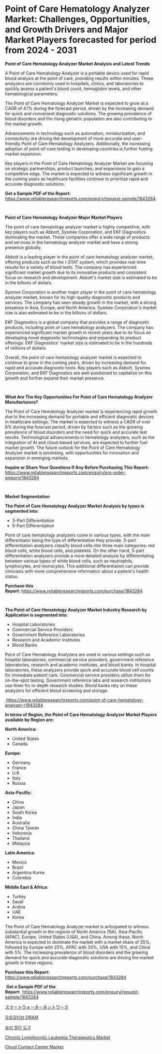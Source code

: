 <p><h1>Point of Care Hematology Analyzer Market: Challenges, Opportunities, and Growth Drivers and Major Market Players forecasted for period from 2024 - 2031</h1></p><p><strong>Point of Care Hematology Analyzer Market Analysis and Latest Trends</strong></p>
<p><p>A Point of Care Hematology Analyzer is a portable device used for rapid blood analysis at the point of care, providing results within minutes. These analyzers are commonly used in hospitals, clinics, and laboratories to quickly assess a patient's blood count, hemoglobin levels, and other hematological parameters.</p><p>The Point of Care Hematology Analyzer Market is expected to grow at a CAGR of 4.1% during the forecast period, driven by the increasing demand for quick and convenient diagnostic solutions. The growing prevalence of blood disorders and the rising geriatric population are also contributing to the market growth.</p><p>Advancements in technology such as automation, miniaturization, and connectivity are driving the development of more accurate and user-friendly Point of Care Hematology Analyzers. Additionally, the increasing adoption of point-of-care testing in developing countries is further fueling market expansion.</p><p>Key players in the Point of Care Hematology Analyzer Market are focusing on strategic partnerships, product launches, and expansions to gain a competitive edge. The market is expected to witness significant growth in the coming years as healthcare facilities continue to prioritize rapid and accurate diagnostic solutions.</p></p>
<p><strong>Get a Sample PDF of the Report:&nbsp;</strong> <a href="https://www.reliableresearchreports.com/enquiry/request-sample/1843284">https://www.reliableresearchreports.com/enquiry/request-sample/1843284</a></p>
<p>&nbsp;</p>
<p><strong>Point of Care Hematology Analyzer Major Market Players</strong></p>
<p><p>The point of care hematology analyzer market is highly competitive, with key players such as Abbott, Sysmex Corporation, and EKF Diagnostics dominating the market. These companies offer a wide range of products and services in the hematology analyzer market and have a strong presence globally.</p><p>Abbott is a leading player in the point of care hematology analyzer market, offering products such as the i-STAT system, which provides real-time results for a variety of blood tests. The company has experienced significant market growth due to its innovative products and consistent focus on research and development. Abbott's market size is estimated to be in the billions of dollars.</p><p>Sysmex Corporation is another major player in the point of care hematology analyzer market, known for its high-quality diagnostic products and services. The company has seen steady growth in the market, with a strong presence in Asia, Europe, and North America. Sysmex Corporation's market size is also estimated to be in the billions of dollars.</p><p>EKF Diagnostics is a global company that provides a range of diagnostic products, including point of care hematology analyzers. The company has experienced significant market growth in recent years due to its focus on developing novel diagnostic technologies and expanding its product offerings. EKF Diagnostics' market size is estimated to be in the hundreds of millions of dollars.</p><p>Overall, the point of care hematology analyzer market is expected to continue to grow in the coming years, driven by increasing demand for rapid and accurate diagnostic tools. Key players such as Abbott, Sysmex Corporation, and EKF Diagnostics are well-positioned to capitalize on this growth and further expand their market presence.</p></p>
<p>&nbsp;</p>
<p><strong>What Are The Key Opportunities For Point of Care Hematology Analyzer Manufacturers?</strong></p>
<p><p>The Point of Care Hematology Analyzer market is experiencing rapid growth due to the increasing demand for portable and efficient diagnostic devices in healthcare settings. The market is expected to witness a CAGR of over 8% during the forecast period, driven by factors such as the growing prevalence of blood disorders and the need for quick and accurate test results. Technological advancements in hematology analyzers, such as the integration of AI and cloud-based services, are expected to further fuel market growth. The future outlook for the Point of Care Hematology Analyzer market is promising, with opportunities for innovation and expansion in emerging markets.</p></p>
<p><strong>Inquire or Share Your Questions If Any Before Purchasing This Report:</strong> <a href="https://www.reliableresearchreports.com/enquiry/pre-order-enquiry/1843284">https://www.reliableresearchreports.com/enquiry/pre-order-enquiry/1843284</a></p>
<p>&nbsp;</p>
<p><strong>Market Segmentation</strong></p>
<p><strong>The Point of Care Hematology Analyzer Market Analysis by types is segmented into:</strong></p>
<p><ul><li>3-Part Differentiation</li><li>5-Part Differentiation</li></ul></p>
<p><p>Point of care hematology analyzers come in various types, with the main differentiator being the type of differentiation they provide. 3-part differentiation analyzers classify blood cells into three main categories: red blood cells, white blood cells, and platelets. On the other hand, 5-part differentiation analyzers provide a more detailed analysis by differentiating between various types of white blood cells, such as neutrophils, lymphocytes, and monocytes. This additional differentiation can provide clinicians with more comprehensive information about a patient's health status.</p></p>
<p><strong>Purchase this Report:&nbsp;</strong><a href="https://www.reliableresearchreports.com/purchase/1843284">https://www.reliableresearchreports.com/purchase/1843284</a></p>
<p>&nbsp;</p>
<p><strong>The Point of Care Hematology Analyzer Market Industry Research by Application is segmented into:</strong></p>
<p><ul><li>Hospital Laboratories</li><li>Commercial Service Providers</li><li>Government Reference Laboratories</li><li>Research and Academic Institutes</li><li>Blood Banks</li></ul></p>
<p><p>Point of Care Hematology Analyzers are used in various settings such as hospital laboratories, commercial service providers, government reference laboratories, research and academic institutes, and blood banks. In hospital laboratories, these analyzers provide quick and accurate blood cell counts for immediate patient care. Commercial service providers utilize them for on-the-spot testing. Government reference labs and research institutions use them for in-depth research studies. Blood banks rely on these analyzers for efficient blood screening and storage.</p></p>
<p><a href="https://www.reliableresearchreports.com/point-of-care-hematology-analyzer-r1843284">&nbsp;https://www.reliableresearchreports.com/point-of-care-hematology-analyzer-r1843284</a></p>
<p><strong>In terms of Region, the Point of Care Hematology Analyzer Market Players available by Region are:</strong></p>
<p>
    <p> <strong> North America: </strong>
        <ul>
            <li>United States</li>
            <li>Canada</li>
        </ul>
        </p> 
    <p> <strong> Europe: </strong>
        <ul>
            <li>Germany</li>
            <li>France</li>
            <li>U.K.</li>
            <li>Italy</li>
            <li>Russia</li>
        </ul>
        </p> 
    <p> <strong> Asia-Pacific: </strong>
        <ul>
            <li>China</li>
            <li>Japan</li>
            <li>South Korea</li>
            <li>India</li>
            <li>Australia</li>
            <li>China Taiwan</li>
            <li>Indonesia</li>
            <li>Thailand</li>
            <li>Malaysia</li>
        </ul>
        </p> 
    <p> <strong> Latin America: </strong>
        <ul>
            <li>Mexico</li>
            <li>Brazil</li>
            <li>Argentina Korea</li>
            <li>Colombia</li>
        </ul>
        </p> 
    <p> <strong> Middle East & Africa: </strong>
        <ul>
            <li>Turkey</li>
            <li>Saudi</li>
            <li>Arabia</li>
            <li>UAE</li>
            <li>Korea</li>
        </ul>
    </p>
    </p>
<p><p>The Point of Care Hematology Analyzer market is anticipated to witness substantial growth in the regions of North America (NA), Asia-Pacific (APAC), Europe, United States (USA), and China. Among these, North America is expected to dominate the market with a market share of 35%, followed by Europe with 25%, APAC with 20%, USA with 15%, and China with 5%. The increasing prevalence of blood disorders and the growing demand for quick and accurate diagnostic solutions are driving the market growth in these regions.</p></p>
<p><strong>Purchase this Report: </strong><a href="https://www.reliableresearchreports.com/purchase/1843284">https://www.reliableresearchreports.com/purchase/1843284</a></p>
<p>&nbsp;<strong>Get a Sample PDF of the Report:&nbsp;&nbsp;</strong><a href="https://www.reliableresearchreports.com/enquiry/request-sample/1843284">https://www.reliableresearchreports.com/enquiry/request-sample/1843284</a></p>
<p><strong></strong></p>
<p><p><a href="https://medium.com/@ameliaordoneza/%E3%82%B9%E3%83%9E%E3%83%BC%E3%83%88%E3%82%A6%E3%82%A9%E3%83%BC%E3%82%BF%E3%83%BC%E3%83%8D%E3%83%83%E3%83%88%E3%83%AF%E3%83%BC%E3%82%AF%E5%B8%82%E5%A0%B4%E3%82%B7%E3%82%A7%E3%82%A2%E3%81%AE%E6%88%90%E9%95%B7%E3%81%A8%E5%B8%82%E5%A0%B4%E6%88%90%E9%95%B7%E3%83%88%E3%83%AC%E3%83%B3%E3%83%892024%E5%B9%B4%E3%81%8B%E3%82%892031%E5%B9%B4%E3%81%BE%E3%81%A7-eff5c3524014">スマートウォーターネットワーク</a></p><p><a href="https://medium.com/@darrellacocha6765ej/2024-2031%EB%85%84%EA%B9%8C%EC%A7%80-%EC%98%88%EC%B8%A1%EB%90%9C-%EC%9E%90%EB%8F%99%EC%B0%A8-dram-%EC%8B%9C%EC%9E%A5-%EB%8F%99%ED%96%A5%EA%B3%BC-%EC%8B%9C%EC%9E%A5-%EB%B6%84%EC%84%9D-95dbd3b984bd">오토모티브 DRAM</a></p><p><a href="https://medium.com/@emmareed1901/%EC%9C%A0%EB%A6%AC-%EC%A0%88%EB%8B%A8-%EB%8F%84%EA%B5%AC-%EC%8B%9C%EC%9E%A5-%EB%B6%84%EC%84%9D-%EC%97%B0%ED%8F%89%EA%B7%A0-%EC%84%B1%EC%9E%A5%EC%9C%A8-%EC%8B%9C%EC%9E%A5-%EC%84%B8%EB%B6%84%ED%99%94-%EB%B0%8F-%EC%84%B8%EA%B3%84-%EC%82%B0%EC%97%85-%EA%B0%9C%EC%9A%94-92ebb9af9a53">유리 절단 도구</a></p><p><a href="https://www.linkedin.com/pulse/chronic-lymphocytic-leukemia-therapeutics-market-insights-7epye?trackingId=65j5zE%2Fu%2BJMfHfxa5ZmUTQ%3D%3D">Chronic Lymphocytic Leukemia Therapeutics Market</a></p><p><a href="https://www.linkedin.com/pulse/cloud-contact-center-market-trends-forecast-competitive-analysis-klw5e?trackingId=ls0h8hvIo4Bs6c33B1Jj3g%3D%3D">Cloud Contact Center Market</a></p></p>